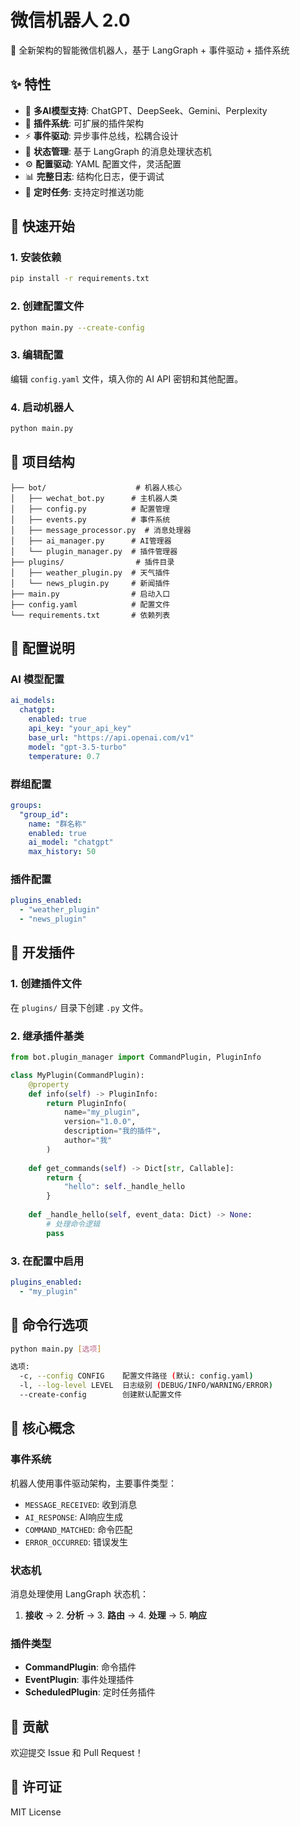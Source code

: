 # 微信机器人 2.0

🤖 全新架构的智能微信机器人，基于 LangGraph + 事件驱动 + 插件系统

## ✨ 特性

- 🧠 **多AI模型支持**: ChatGPT、DeepSeek、Gemini、Perplexity
- 🔌 **插件系统**: 可扩展的插件架构
- ⚡ **事件驱动**: 异步事件总线，松耦合设计
- 🎯 **状态管理**: 基于 LangGraph 的消息处理状态机
- ⚙️ **配置驱动**: YAML 配置文件，灵活配置
- 📊 **完整日志**: 结构化日志，便于调试
- 🔄 **定时任务**: 支持定时推送功能

## 🚀 快速开始

### 1. 安装依赖

```bash
pip install -r requirements.txt
```

### 2. 创建配置文件

```bash
python main.py --create-config
```

### 3. 编辑配置

编辑 `config.yaml` 文件，填入你的 AI API 密钥和其他配置。

### 4. 启动机器人

```bash
python main.py
```

## 📁 项目结构

```
├── bot/                    # 机器人核心
│   ├── wechat_bot.py      # 主机器人类
│   ├── config.py          # 配置管理
│   ├── events.py          # 事件系统
│   ├── message_processor.py  # 消息处理器
│   ├── ai_manager.py      # AI管理器
│   └── plugin_manager.py  # 插件管理器
├── plugins/                # 插件目录
│   ├── weather_plugin.py  # 天气插件
│   └── news_plugin.py     # 新闻插件
├── main.py                # 启动入口
├── config.yaml            # 配置文件
└── requirements.txt       # 依赖列表
```

## 🔧 配置说明

### AI 模型配置

```yaml
ai_models:
  chatgpt:
    enabled: true
    api_key: "your_api_key"
    base_url: "https://api.openai.com/v1"
    model: "gpt-3.5-turbo"
    temperature: 0.7
```

### 群组配置

```yaml
groups:
  "group_id":
    name: "群名称"
    enabled: true
    ai_model: "chatgpt"
    max_history: 50
```

### 插件配置

```yaml
plugins_enabled:
  - "weather_plugin"
  - "news_plugin"
```

## 🔌 开发插件

### 1. 创建插件文件

在 `plugins/` 目录下创建 `.py` 文件。

### 2. 继承插件基类

```python
from bot.plugin_manager import CommandPlugin, PluginInfo

class MyPlugin(CommandPlugin):
    @property
    def info(self) -> PluginInfo:
        return PluginInfo(
            name="my_plugin",
            version="1.0.0",
            description="我的插件",
            author="我"
        )
    
    def get_commands(self) -> Dict[str, Callable]:
        return {
            "hello": self._handle_hello
        }
    
    def _handle_hello(self, event_data: Dict) -> None:
        # 处理命令逻辑
        pass
```

### 3. 在配置中启用

```yaml
plugins_enabled:
  - "my_plugin"
```

## 📝 命令行选项

```bash
python main.py [选项]

选项:
  -c, --config CONFIG    配置文件路径 (默认: config.yaml)
  -l, --log-level LEVEL  日志级别 (DEBUG/INFO/WARNING/ERROR)
  --create-config        创建默认配置文件
```

## 🎯 核心概念

### 事件系统

机器人使用事件驱动架构，主要事件类型：

- `MESSAGE_RECEIVED`: 收到消息
- `AI_RESPONSE`: AI响应生成
- `COMMAND_MATCHED`: 命令匹配
- `ERROR_OCCURRED`: 错误发生

### 状态机

消息处理使用 LangGraph 状态机：

1. **接收** → 2. **分析** → 3. **路由** → 4. **处理** → 5. **响应**

### 插件类型

- **CommandPlugin**: 命令插件
- **EventPlugin**: 事件处理插件  
- **ScheduledPlugin**: 定时任务插件

## 🤝 贡献

欢迎提交 Issue 和 Pull Request！

## 📄 许可证

MIT License